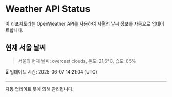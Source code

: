 
# Weather API Status

이 리포지토리는 OpenWeather API를 사용하여 서울의 날씨 정보를 자동으로 업데이트합니다.

## 현재 서울 날씨
> 서울의 현재 날씨: overcast clouds, 온도: 21.6°C, 습도: 85%

⏳ 업데이트 시간: 2025-06-07 14:21:04 (UTC)

---
자동 업데이트 봇에 의해 관리됩니다.

